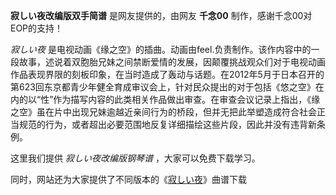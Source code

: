 

**寂しい夜改编版双手简谱** 是网友提供的，由网友 **千念00** 制作，感谢千念00对EOP的支持！

_寂しい夜_
是电视动画《缘之空》的插曲。动画由feel.负责制作。该作内容中的一段故事，述说着双胞胎兄妹之间禁断爱情的发展，因颠覆挑战观众们对于电视动画作品表现界限的刻板印象，在当时造成了轰动与话题。在2012年5月于日本召开的第623回东京都青少年健全育成审议会上，针对民众提出的对于包括《悠之空》在内的以“性”作为描写内容的此类相关作品做出审查。在审查会议记录上指出，《缘之空》虽在片中出现兄妹逾越近亲间行为的桥段，但并无把此举塑造成符合社会正当规范的行为，或者超出必要范围地反复详细描绘这些片段，因此并没有违背新条例。

这里我们提供 _寂しい夜改编版钢琴谱_ ，大家可以免费下载学习。

同时，网站还为大家提供了不同版本的《[寂しい夜](Music-2422-寂しい夜--缘之空-OST-12.html "寂しい夜")》曲谱下载

